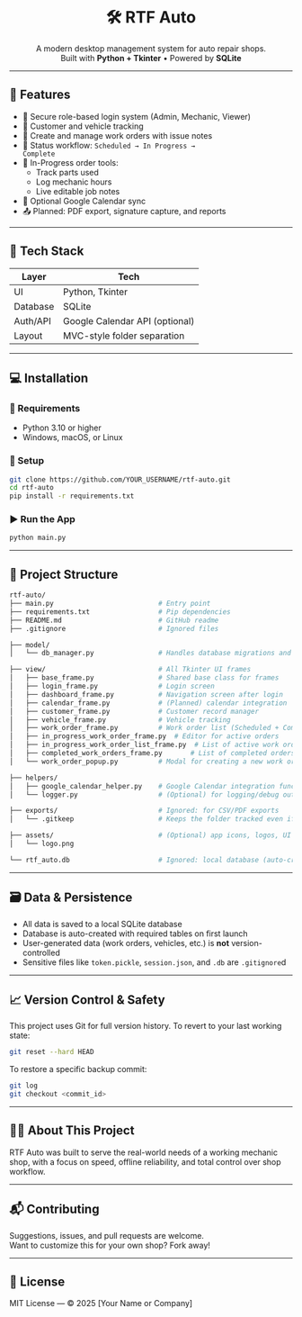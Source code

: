 <h1 align="center">🛠️ RTF Auto</h1>
<p align="center">
  A modern desktop management system for auto repair shops.<br>
  Built with <b>Python + Tkinter</b> • Powered by <b>SQLite</b>
</p>

---

## 🚗 Features

- 🔐 Secure role-based login system (Admin, Mechanic, Viewer)
- 👤 Customer and vehicle tracking
- 🧾 Create and manage work orders with issue notes
- 🔄 Status workflow: <code>Scheduled → In Progress → Complete</code>
- 🧰 In-Progress order tools:
  - Track parts used
  - Log mechanic hours
  - Live editable job notes
- 📅 Optional Google Calendar sync
- 📤 Planned: PDF export, signature capture, and reports

---

## 🧰 Tech Stack

| Layer     | Tech              |
|-----------|-------------------|
| UI        | Python, Tkinter   |
| Database  | SQLite            |
| Auth/API  | Google Calendar API (optional) |
| Layout    | MVC-style folder separation |

---

## 💻 Installation

### 🧾 Requirements

- Python 3.10 or higher
- Windows, macOS, or Linux

### 🔧 Setup

```bash
git clone https://github.com/YOUR_USERNAME/rtf-auto.git
cd rtf-auto
pip install -r requirements.txt
```

### ▶️ Run the App

```bash
python main.py
```

---

## 📂 Project Structure

```bash
rtf-auto/
├── main.py                          # Entry point
├── requirements.txt                 # Pip dependencies
├── README.md                        # GitHub readme
├── .gitignore                       # Ignored files

├── model/
│   └── db_manager.py                # Handles database migrations and queries

├── view/                            # All Tkinter UI frames
│   ├── base_frame.py                # Shared base class for frames
│   ├── login_frame.py               # Login screen
│   ├── dashboard_frame.py           # Navigation screen after login
│   ├── calendar_frame.py            # (Planned) calendar integration
│   ├── customer_frame.py            # Customer record manager
│   ├── vehicle_frame.py             # Vehicle tracking
│   ├── work_order_frame.py          # Work order list (Scheduled + Complete)
│   ├── in_progress_work_order_frame.py  # Editor for active orders
│   ├── in_progress_work_order_list_frame.py  # List of active work orders
│   ├── completed_work_orders_frame.py       # List of completed orders
│   └── work_order_popup.py          # Modal for creating a new work order

├── helpers/
│   ├── google_calendar_helper.py    # Google Calendar integration functions
│   └── logger.py                    # (Optional) for logging/debug output

├── exports/                         # Ignored: for CSV/PDF exports
│   └── .gitkeep                     # Keeps the folder tracked even if empty

├── assets/                          # (Optional) app icons, logos, UI images
│   └── logo.png

└── rtf_auto.db                      # Ignored: local database (auto-created)
```

---

## 🗃️ Data & Persistence

- All data is saved to a local SQLite database
- Database is auto-created with required tables on first launch
- User-generated data (work orders, vehicles, etc.) is **not** version-controlled
- Sensitive files like `token.pickle`, `session.json`, and `.db` are `.gitignore`d

---

## 📈 Version Control & Safety

This project uses Git for full version history. To revert to your last working state:

```bash
git reset --hard HEAD
```

To restore a specific backup commit:

```bash
git log
git checkout <commit_id>
```

---

## 🙋‍♂️ About This Project

RTF Auto was built to serve the real-world needs of a working mechanic shop, with a focus on speed, offline reliability, and total control over shop workflow.

---

## 📬 Contributing

Suggestions, issues, and pull requests are welcome.  
Want to customize this for your own shop? Fork away!

---

## 📜 License

MIT License — © 2025 [Your Name or Company]
